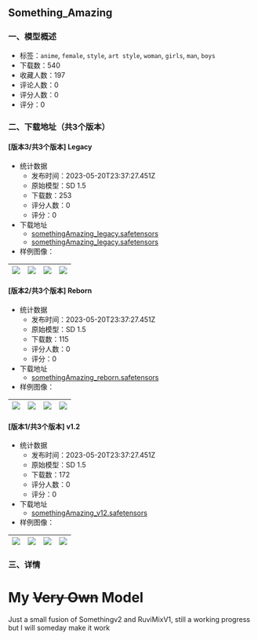 ## Something_Amazing
### 一、模型概述

- 标签：`anime`, `female`, `style`, `art style`, `woman`, `girls`, `man`, `boys`
- 下载数：540
- 收藏人数：197
- 评论人数：0
- 评分人数：0
- 评分：0

### 二、下载地址（共3个版本）

#### [版本3/共3个版本] Legacy

- 统计数据
  - 发布时间：2023-05-20T23:37:27.451Z
  - 原始模型：SD 1.5
  - 下载数：253
  - 评分人数：0
  - 评分：0
- 下载地址
  - [somethingAmazing_legacy.safetensors](https://civitai.com/api/download/models/76305)
  - [somethingAmazing_legacy.safetensors](https://civitai.com/api/download/models/76305?type=Model&format=SafeTensor&size=full&fp=fp16)
- 样例图像：

| <img src="https://image.civitai.com/xG1nkqKTMzGDvpLrqFT7WA/75184f70-c3f5-420c-b947-611aba12db3d/width=450/854194.jpeg" /> | <img src="https://image.civitai.com/xG1nkqKTMzGDvpLrqFT7WA/125305f8-72cf-478b-b9c2-1a1dc03c7582/width=450/854195.jpeg" /> | <img src="https://image.civitai.com/xG1nkqKTMzGDvpLrqFT7WA/e0bf5993-f793-46d3-8515-8c8cdf8fb68a/width=450/854192.jpeg" /> | <img src="https://image.civitai.com/xG1nkqKTMzGDvpLrqFT7WA/665192f4-a2dd-4a19-8e8d-125936b7c4e8/width=450/854191.jpeg" /> |
| ---- | ---- | ---- | ---- |

#### [版本2/共3个版本] Reborn

- 统计数据
  - 发布时间：2023-05-20T23:37:27.451Z
  - 原始模型：SD 1.5
  - 下载数：115
  - 评分人数：0
  - 评分：0
- 下载地址
  - [somethingAmazing_reborn.safetensors](https://civitai.com/api/download/models/72806)
- 样例图像：

| <img src="https://image.civitai.com/xG1nkqKTMzGDvpLrqFT7WA/c9bae9fb-0fe1-41cf-ae8c-e42c8700721a/width=450/812664.jpeg" /> | <img src="https://image.civitai.com/xG1nkqKTMzGDvpLrqFT7WA/aef7510c-0256-4da3-9646-e8f639698c31/width=450/812665.jpeg" /> | <img src="https://image.civitai.com/xG1nkqKTMzGDvpLrqFT7WA/21af148c-3857-4e1a-a5bc-12c0a7e8c213/width=450/812662.jpeg" /> | <img src="https://image.civitai.com/xG1nkqKTMzGDvpLrqFT7WA/6d5b7803-5050-4f7b-8601-8c4cd96766ed/width=450/812663.jpeg" /> |
| ---- | ---- | ---- | ---- |

#### [版本1/共3个版本] v1.2 

- 统计数据
  - 发布时间：2023-05-20T23:37:27.451Z
  - 原始模型：SD 1.5
  - 下载数：172
  - 评分人数：0
  - 评分：0
- 下载地址
  - [somethingAmazing_v12.safetensors](https://civitai.com/api/download/models/70035)
- 样例图像：

| <img src="https://image.civitai.com/xG1nkqKTMzGDvpLrqFT7WA/4049b3cb-0007-4f9e-adc5-850171de949b/width=450/782456.jpeg" /> | <img src="https://image.civitai.com/xG1nkqKTMzGDvpLrqFT7WA/eb143890-526f-4d2c-a04e-eaef93a6f678/width=450/782454.jpeg" /> | <img src="https://image.civitai.com/xG1nkqKTMzGDvpLrqFT7WA/ada85ed9-30c9-4c3a-aac1-fd5c4ddb421d/width=450/782453.jpeg" /> | <img src="https://image.civitai.com/xG1nkqKTMzGDvpLrqFT7WA/823d844e-4077-4d38-ae4c-acde9586d539/width=450/782455.jpeg" /> |
| ---- | ---- | ---- | ---- |


### 三、详情
<h1>My <s>Very Own</s> Model</h1><p>Just a small fusion of Somethingv2 and RuviMixV1, still a working progress but I will someday make it work</p>